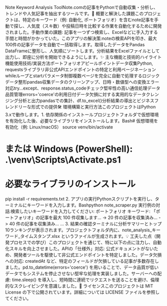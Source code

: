 Note Keyword Analysis ToolNote.comの記事をPythonで自動収集・分析し、トレンドや人気記事を抽出するツールです。🎯 概要と解決した課題このプロジェクトは、特定のキーワード（例: 自動化, ポートフォリオ）を含むnote記事を手動で探し、人気度（スキ数）や投稿日時を比較する作業を自動化するために開発されました。手動作業の課題: 記事を一つずつ検索し、Excelなどに手入力する手間と時間がかかっていた。このアプリの解決策:noteの検索APIを叩き、最大100件の記事データを自動で一括取得します。取得したデータをPandas DataFrameに整形し、人気順にソートします。分析結果をExcelファイルとして出力し、即座に分析を開始できるようにします。✨ 主な機能と技術的ハイライト機能使用技術/実装方法ポートフォリオアピールポイントデータ収集Python, requestsライブラリ非公式APIエンドポイントの特定と利用ページネーションwhileループとstartパラメータ制御複数ページを完全に自動で処理するロジックデータ整形pandas収集データのクリーンアップ、日時・数値型への変換エラー対応try...except、response.status_codeチェック堅牢性の高い通信処理データ品質管理errors='coerce'の利用日付データ欠損に対する実用的なデータクレンジング分析と出力pandasでの集計、df.to_excel()分析結果の導出とビジネスフレンドリーな形式での提供🛠️ 環境構築と実行方法このプロジェクトはPython 3.xで動作します。1. 依存関係のインストールプロジェクトフォルダで仮想環境を有効化した後、必要なライブラリをインストールします。Bash# 仮想環境を有効化（例: Linux/macOS）
source venv/bin/activate
# または Windows (PowerShell): .\venv\Scripts\Activate.ps1

# 必要なライブラリのインストール
pip install -r requirements.txt
2. アプリの実行Pythonスクリプトを実行し、ターミナルにキーワードを入力します。Bashpython note_scraper.py
実行例の対話:検索したいキーワードを入力してください: ポートフォリオ
キーワード: 「ポートフォリオ」の記事を最大 100 件収集します...
-> 20 件の記事を収集済み...
-> 40 件の記事を収集済み...
...
3. 結果の確認ターミナルに分析サマリーとトップ10ランキングが表示されます。プロジェクトフォルダ内に、note_analysis_キーワード_タイムスタンプ.xlsx というファイルが生成されます。💡 工夫した点（開発プロセスでの学び）このプロジェクトを通じて、特に以下の点に注力し、自動化スキルを向上させました。APIの「仕様外」対応: 公式ドキュメントがないため、開発者ツールを駆使して非公式エンドポイントを特定しました。データ欠損への対応: createdAt など、特定のフィールドが欠損している記事が多数存在しました。pd.to_datetime(errors='coerce') を用いることで、データ品質が低いデータでもシステムを停止させない堅牢な処理を実装しました。サーバーへの配慮: time.sleep() を導入し、短時間に連続でリクエストを送ることを避け、倫理的なスクレイピングを意識しました。📄 ライセンスこのプロジェクトは MIT License の下で公開されています。詳細については LICENSE ファイルを参照してください。
